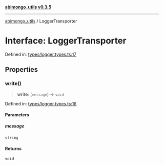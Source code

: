 [**abimongo_utils v0.3.5**](../README.md)

***

[abimongo_utils](../README.md) / LoggerTransporter

# Interface: LoggerTransporter

Defined in: [types/logger.types.ts:17](https://github.com/NodEm9/abimongo_utils/blob/62e08380578108b0497622fb9a13efb3beac383a/src/types/logger.types.ts#L17)

## Properties

### write()

> **write**: (`message`) => `void`

Defined in: [types/logger.types.ts:18](https://github.com/NodEm9/abimongo_utils/blob/62e08380578108b0497622fb9a13efb3beac383a/src/types/logger.types.ts#L18)

#### Parameters

##### message

`string`

#### Returns

`void`
